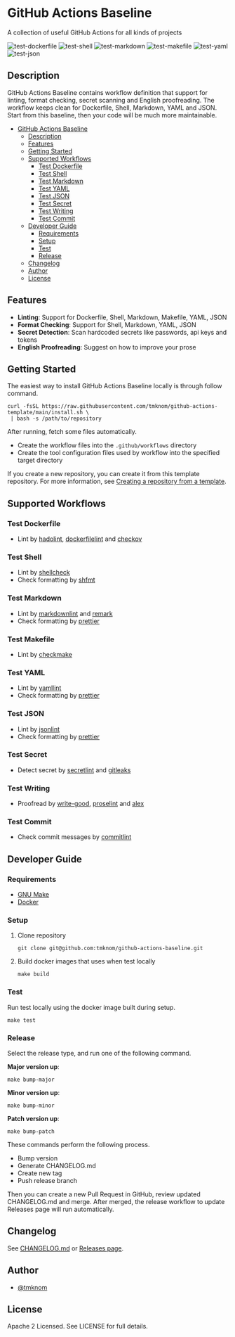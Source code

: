 # GitHub Actions Baseline

A collection of useful GitHub Actions for all kinds of projects

![test-dockerfile](https://github.com/tmknom/github-actions-baseline/actions/workflows/test-dockerfile.yml/badge.svg)
![test-shell](https://github.com/tmknom/github-actions-baseline/actions/workflows/test-shell.yml/badge.svg)
![test-markdown](https://github.com/tmknom/github-actions-baseline/actions/workflows/test-markdown.yml/badge.svg)
![test-makefile](https://github.com/tmknom/github-actions-baseline/actions/workflows/test-makefile.yml/badge.svg)
![test-yaml](https://github.com/tmknom/github-actions-baseline/actions/workflows/test-yaml.yml/badge.svg)
![test-json](https://github.com/tmknom/github-actions-baseline/actions/workflows/test-json.yml/badge.svg)

## Description

GitHub Actions Baseline contains workflow definition that support for linting, format checking, secret scanning and English proofreading.
The workflow keeps clean for Dockerfile, Shell, Markdown, YAML and JSON.
Start from this baseline, then your code will be much more maintainable.

<!--ts-->

- [GitHub Actions Baseline](#github-actions-baseline)
  - [Description](#description)
  - [Features](#features)
  - [Getting Started](#getting-started)
  - [Supported Workflows](#supported-workflows)
    - [Test Dockerfile](#test-dockerfile)
    - [Test Shell](#test-shell)
    - [Test Markdown](#test-markdown)
    - [Test YAML](#test-yaml)
    - [Test JSON](#test-json)
    - [Test Secret](#test-secret)
    - [Test Writing](#test-writing)
    - [Test Commit](#test-commit)
  - [Developer Guide](#developer-guide)
    - [Requirements](#requirements)
    - [Setup](#setup)
    - [Test](#test)
    - [Release](#release)
  - [Changelog](#changelog)
  - [Author](#author)
  - [License](#license)

<!-- Added by: root, at: Sun Jul 11 07:21:17 UTC 2021 -->

<!--te-->

## Features

- **Linting**: Support for Dockerfile, Shell, Markdown, Makefile, YAML, JSON
- **Format Checking**: Support for Shell, Markdown, YAML, JSON
- **Secret Detection**: Scan hardcoded secrets like passwords, api keys and tokens
- **English Proofreading**: Suggest on how to improve your prose

## Getting Started

The easiest way to install GitHub Actions Baseline locally is through follow command.

```shell
curl -fsSL https://raw.githubusercontent.com/tmknom/github-actions-template/main/install.sh \
 | bash -s /path/to/repository
```

After running, fetch some files automatically.

- Create the workflow files into the `.github/workflows` directory
- Create the tool configuration files used by workflow into the specified target directory

If you create a new repository, you can create it from this template repository.
For more information, see [Creating
a repository from a template](https://docs.github.com/en/github/creating-cloning-and-archiving-repositories/creating-a-repository-on-github/creating-a-repository-from-a-template).

## Supported Workflows

### Test Dockerfile

- Lint by [hadolint](https://github.com/hadolint/hadolint), [dockerfilelint](https://github.com/replicatedhq/dockerfilelint) and [checkov](https://github.com/bridgecrewio/checkov)

### Test Shell

- Lint by [shellcheck](https://github.com/koalaman/shellcheck)
- Check formatting by [shfmt](https://github.com/mvdan/sh)

### Test Markdown

- Lint by [markdownlint](https://github.com/DavidAnson/markdownlint) and [remark](https://github.com/remarkjs/remark)
- Check formatting by [prettier](https://github.com/prettier/prettier)

### Test Makefile

- Lint by [checkmake](https://github.com/mrtazz/checkmake)

### Test YAML

- Lint by [yamllint](https://github.com/adrienverge/yamllint)
- Check formatting by [prettier](https://github.com/prettier/prettier)

### Test JSON

- Lint by [jsonlint](https://github.com/zaach/jsonlint)
- Check formatting by [prettier](https://github.com/prettier/prettier)

### Test Secret

- Detect secret by [secretlint](https://github.com/secretlint/secretlint) and [gitleaks](https://github.com/zricethezav/gitleaks)

### Test Writing

- Proofread by [write-good](https://github.com/btford/write-good), [proselint](https://github.com/amperser/proselint) and [alex](https://github.com/get-alex/alex)

### Test Commit

- Check commit messages by [commitlint](https://github.com/conventional-changelog/commitlint)

## Developer Guide

### Requirements

- [GNU Make](https://www.gnu.org/software/make/)
- [Docker](https://docs.docker.com/get-docker/)

### Setup

<!-- lint disable ordered-list-marker-value -->

1. Clone repository

   ```shell
   git clone git@github.com:tmknom/github-actions-baseline.git
   ```

2. Build docker images that uses when test locally

   ```shell
   make build
   ```

<!-- lint enable ordered-list-marker-value -->

### Test

Run test locally using the docker image built during setup.

```shell
make test
```

### Release

Select the release type, and run one of the following command.

**Major version up**:

```shell
make bump-major
```

**Minor version up**:

```shell
make bump-minor
```

**Patch version up**:

```shell
make bump-patch
```

These commands perform the following process.

- Bump version
- Generate CHANGELOG.md
- Create new tag
- Push release branch

Then you can create a new Pull Request in GitHub, review updated CHANGELOG.md and merge.
After merged, the release workflow to update Releases page will run automatically.

## Changelog

See [CHANGELOG.md](/CHANGELOG.md) or [Releases page](https://github.com/tmknom/github-actions-baseline/releases).

## Author

- [@tmknom](https://github.com/tmknom/)

## License

Apache 2 Licensed. See LICENSE for full details.
